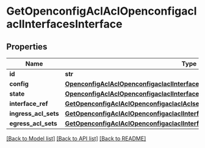 # GetOpenconfigAclAclOpenconfigaclaclInterfacesInterface

## Properties
Name | Type | Description | Notes
------------ | ------------- | ------------- | -------------
**id** | **str** |  | 
**config** | [**OpenconfigAclAclOpenconfigaclaclInterfacesConfig**](OpenconfigAclAclOpenconfigaclaclInterfacesConfig.md) |  | [optional] 
**state** | [**OpenconfigAclAclOpenconfigaclaclInterfacesConfig**](OpenconfigAclAclOpenconfigaclaclInterfacesConfig.md) |  | [optional] 
**interface_ref** | [**GetOpenconfigAclAclOpenconfigaclaclAclsetsAclentriesInputinterfaceInterfaceref**](GetOpenconfigAclAclOpenconfigaclaclAclsetsAclentriesInputinterfaceInterfaceref.md) |  | [optional] 
**ingress_acl_sets** | [**GetOpenconfigAclAclOpenconfigaclaclInterfacesIngressaclsets**](GetOpenconfigAclAclOpenconfigaclaclInterfacesIngressaclsets.md) |  | [optional] 
**egress_acl_sets** | [**GetOpenconfigAclAclOpenconfigaclaclInterfacesEgressaclsets**](GetOpenconfigAclAclOpenconfigaclaclInterfacesEgressaclsets.md) |  | [optional] 

[[Back to Model list]](../README.md#documentation-for-models) [[Back to API list]](../README.md#documentation-for-api-endpoints) [[Back to README]](../README.md)


